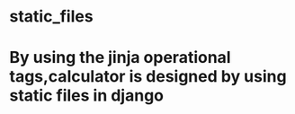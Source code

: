 # static_files
# By using the jinja operational tags,calculator is designed by using static files in django
